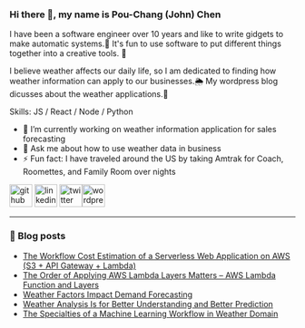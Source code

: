 ### Hi there 👋, my name is Pou-Chang (John) Chen

I have been a software engineer over 10 years and like to write gidgets to make automatic systems.🧱  It's fun to use software to put different things together into a creative tools. 🤹

I believe weather affects our daily life, so I am dedicated to finding how weather information can apply to our businesses.🌦️  My wordpress blog dicusses about the weather applications.📝

Skills: JS / React / Node / Python

- 🔭 I’m currently working on weather information application for sales forecasting 
- 💬 Ask me about how to use weather data in business 
- ⚡ Fun fact: I have traveled around the US by taking Amtrak for Coach, Roomettes, and Family Room over nights 

[<img src='https://cdn.jsdelivr.net/npm/simple-icons@3.0.1/icons/github.svg' alt='github' height='40'>](https://github.com/wishingwork)  [<img src='https://cdn.jsdelivr.net/npm/simple-icons@3.0.1/icons/linkedin.svg' alt='linkedin' height='40'>](https://www.linkedin.com/in/pou-chang-john-chen-98b9a626/)  [<img src='https://cdn.jsdelivr.net/npm/simple-icons@9.21.0/icons/x.svg' alt='twitter' height='40'>](https://twitter.com/wishingwork)[<img src='https://cdn.jsdelivr.net/npm/simple-icons@3.0.1/icons/wordpress.svg' alt='wordpress' height='40'>](https://wishingwork.wordpress.com/)  

---
### 📝 Blog posts
<!-- BLOG-POST-LIST:START -->
- [The Workflow Cost Estimation of a Serverless Web Application on AWS &lpar;S3 + API Gateway + Lambda&rpar;](https://wishingwork.wordpress.com/2023/11/14/the-workflow-cost-estimation-of-a-serverless-web-application-on-aws-s3-api-gateway-lambda/)
- [The Order of Applying AWS Lambda Layers Matters – AWS Lambda Function and Layers](https://wishingwork.wordpress.com/2023/11/08/the-order-of-applying-aws-lambda-layers-matters-aws-lambda-function-and-layers/)
- [Weather Factors Impact Demand Forecasting](https://wishingwork.wordpress.com/2023/09/04/weather-factors-impact-demand-forecasting/)
- [Weather Analysis Is for Better Understanding and Better Prediction](https://wishingwork.wordpress.com/2023/08/30/weather-analysis-is-for-better-understanding-and-better-prediction/)
- [The Specialties of a Machine Learning Workflow in Weather Domain](https://wishingwork.wordpress.com/2023/07/27/the-specialties-of-a-machine-learning-workflow-in-weather-domain/)
<!-- BLOG-POST-LIST:END -->


<!--
**wishingwork/wishingwork** is a ✨ _special_ ✨ repository because its `README.md` (this file) appears on your GitHub profile.

Here are some ideas to get you started:

- 🔭 I’m currently working on ...
- 🌱 I’m currently learning ...
- 👯 I’m looking to collaborate on ...
- 🤔 I’m looking for help with ...
- 💬 Ask me about ...
- 📫 How to reach me: ...
- 😄 Pronouns: ...
- ⚡ Fun fact: ...
-->

